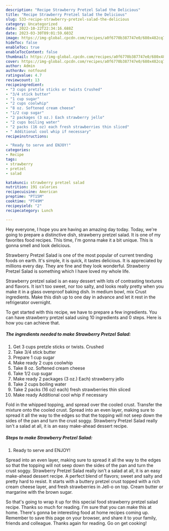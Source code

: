 ```yaml
---
description: "Recipe Strawberry Pretzel Salad the Delicious"
title: "Recipe Strawberry Pretzel Salad the Delicious"
slug: 533-recipe-strawberry-pretzel-salad-the-delicious
category: Uncategorized
date: 2022-10-22T22:34:16.688Z
date: 2023-03-30T09:01:59.603Z
image: https://img-global.cpcdn.com/recipes/a0f6770b387747e0/680x482cq70/strawberry-pretzel-salad-recipe-main-photo.jpg
hideToc: false
enableToc: true
enableTocContent: false
thumbnail: https://img-global.cpcdn.com/recipes/a0f6770b387747e0/680x482cq70/strawberry-pretzel-salad-recipe-main-photo.jpg
cover: https://img-global.cpcdn.com/recipes/a0f6770b387747e0/680x482cq70/strawberry-pretzel-salad-recipe-main-photo.jpg
author: Admin
authorAv: notfound
ratingvalue: 4.7
reviewcount: 13
recipeingredient:
- "3 cups pretzle sticks or twists Crushed"
- "3/4 stick butter"
- "1 cup sugar"
- "2 cups coolwhip"
- "8 oz. Softened cream cheese"
- "1/2 cup sugar"
- "2 packages (3 oz.) Each strawberry jello"
- "2 cups boiling water"
- "2 packs (16 oz) each fresh strawberries thin sliced"
- " Additional cool whip if necessary"
recipeinstructions:

- "Ready to serve and ENJOY!"
categories:
- Recipe
tags:
- strawberry
- pretzel
- salad

katakunci: strawberry pretzel salad 
nutrition: 191 calories
recipecuisine: American
preptime: "PT15M"
cooktime: "PT49M"
recipeyield: "2"
recipecategory: Lunch

---
```



Hey everyone, I hope you are having an amazing day today. Today, we're going to prepare a distinctive dish, strawberry pretzel salad. It is one of my favorites food recipes. This time, I'm gonna make it a bit unique. This is gonna smell and look delicious.

Strawberry Pretzel Salad is one of the most popular of current trending foods on earth. It's simple, it is quick, it tastes delicious. It is appreciated by millions every day. They are fine and they look wonderful. Strawberry Pretzel Salad is something which I have loved my whole life.

Strawberry pretzel salad is an easy dessert with lots of contrasting textures and flavors. It isn&#39;t too sweet, nor too salty, and looks really pretty when you make it in a glass ovenproof baking dish. In medium bowl, mix Crust ingredients. Make this dish up to one day in advance and let it rest in the refrigerator overnight.


To get started with this recipe, we have to prepare a few ingredients. You can have strawberry pretzel salad using 10 ingredients and 0 steps. Here is how you can achieve that.

<!--inarticleads1-->

##### The ingredients needed to make Strawberry Pretzel Salad:

1. Get 3 cups pretzle sticks or twists. Crushed
1. Take 3/4 stick butter
1. Prepare 1 cup sugar
1. Make ready 2 cups coolwhip
1. Take 8 oz. Softened cream cheese
1. Take 1/2 cup sugar
1. Make ready 2 packages (3 oz.) Each) strawberry jello
1. Take 2 cups boiling water
1. Take 2 packs (16 oz) each) fresh strawberries thin sliced
1. Make ready  Additional cool whip if necessary


Fold in the whipped topping, and spread over the cooled crust. Transfer the mixture onto the cooled crust. Spread into an even layer, making sure to spread it all the way to the edges so that the topping will not seep down the sides of the pan and turn the crust soggy. Strawberry Pretzel Salad really isn&#39;t a salad at all, it is an easy make-ahead dessert recipe. 

<!--inarticleads2-->

##### Steps to make Strawberry Pretzel Salad:


1. Ready to serve and ENJOY!

Spread into an even layer, making sure to spread it all the way to the edges so that the topping will not seep down the sides of the pan and turn the crust soggy. Strawberry Pretzel Salad really isn&#39;t a salad at all, it is an easy make-ahead dessert recipe. A perfect blend of flavors; sweet and salty and pretty hard to resist. It starts with a buttery pretzel crust topped with a rich cream cheese layer, and fresh strawberries in Jell-o on top. Cream butter or margarine with the brown sugar. 

So that's going to wrap it up for this special food strawberry pretzel salad recipe. Thanks so much for reading. I'm sure that you can make this at home. There's gonna be interesting food at home recipes coming up. Remember to save this page on your browser, and share it to your family, friends and colleague. Thanks again for reading. Go on get cooking!
